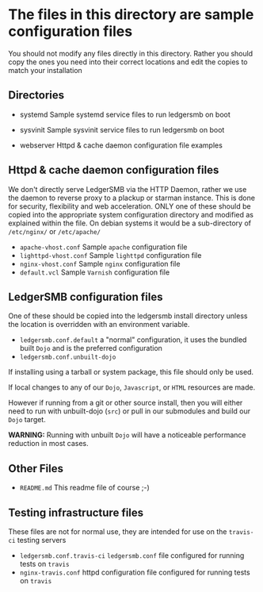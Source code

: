 # The files in this directory are sample configuration files

You should not modify any files directly in this directory.
Rather you should copy the ones you need into their correct locations and edit
the copies to match your installation

## Directories

* systemd
  Sample systemd service files to run ledgersmb on boot

* sysvinit
  Sample sysvinit service files to run ledgersmb on boot

* webserver
  Httpd & cache daemon configuration file examples

## Httpd & cache daemon configuration files

We don't directly serve LedgerSMB via the HTTP Daemon, rather we use the daemon
to reverse proxy to a plackup or starman instance.
This is done for security, flexibility and web acceleration.
ONLY one of these should be copied into the appropriate system configuration
directory and modified as explained within the file.
On debian systems it would be a sub-directory of `/etc/nginx/` or `/etc/apache/`

* `apache-vhost.conf`
Sample `apache` configuration file
* `lighttpd-vhost.conf`
Sample `lighttpd` configuration file
* `nginx-vhost.conf`
Sample `nginx` configuration file
* `default.vcl`
Sample `Varnish` configuration file

## LedgerSMB configuration files

One of these should be copied into the ledgersmb install directory unless the
location is overridden with an environment variable.

* `ledgersmb.conf.default`
a "normal" configuration, it uses the bundled built `Dojo` and is the preferred configuration
* `ledgersmb.conf.unbuilt-dojo`

If installing using a tarball or system package, this file should only be used.

If local changes to any of our `Dojo`, `Javascript`, or `HTML` resources are made.

However if running from a git or other source install, then you will either need
to run with unbuilt-dojo (`src`) or pull in our submodules and build our `Dojo` target.

__WARNING:__ Running with unbuilt `Dojo` will have a noticeable performance
reduction in most cases.

## Other Files

* `README.md`
This readme file of course ;-)

## Testing infrastructure files

These files are not for normal use,
they are intended for use on the `travis-ci` testing servers

* `ledgersmb.conf.travis-ci`
`ledgersmb.conf` file configured for running tests on `travis`
* `nginx-travis.conf`
httpd configuration file configured for running tests on `travis`
